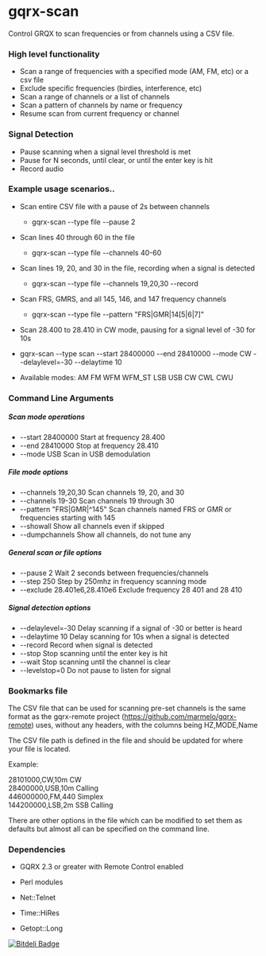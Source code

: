 gqrx-scan
================

Control GRQX to scan frequencies or from channels using a CSV file.

### High level functionality
  * Scan a range of frequencies with a specified mode (AM, FM, etc) or a csv file
  * Exclude specific frequencies (birdies, interference, etc)
  * Scan a range of channels or a list of channels
  * Scan a pattern of channels by name or frequency
  * Resume scan from current frequency or channel
  
### Signal Detection
  * Pause scanning when a signal level threshold is met
   * Pause for N seconds, until clear, or until the enter key is hit
  * Record audio
 
### Example usage scenarios..

  * Scan entire CSV file with a pause of 2s between channels
    * gqrx-scan --type file --pause 2

  * Scan lines 40 through 60 in the file
    * gqrx-scan --type file --channels 40-60

  * Scan lines 19, 20, and 30 in the file, recording when a signal is detected
    * gqrx-scan --type file --channels 19,20,30 --record

  * Scan FRS, GMRS, and all 145, 146, and 147 frequency channels
    * gqrx-scan --type file --pattern "FRS|GMR|14[5|6|7]"

  * Scan 28.400 to 28.410 in CW mode, pausing for a signal level of -30 for 10s
   * gqrx-scan --type scan --start 28400000 --end 28410000 --mode CW --delaylevel=-30 --delaytime 10
   * Available modes: AM FM WFM WFM_ST LSB USB CW CWL CWU

### Command Line Arguments

##### Scan mode operations

 * --start 28400000                Start at frequency 28.400
 * --end 28410000                  Stop at frequency 28.410
 * --mode USB                      Scan in USB demodulation

##### File mode options

  * --channels 19,20,30             Scan channels 19, 20, and 30
  * --channels 19-30                Scan channels 19 through 30
  * --pattern "FRS|GMR|^145"        Scan channels named FRS or GMR or frequencies starting with 145
  * --showall                       Show all channels even if skipped
  * --dumpchannels                  Show all channels, do not tune any

##### General scan or file options

  * --pause 2                       Wait 2 seconds between frequencies/channels
  * --step 250                      Step by 250mhz in frequency scanning mode
  * --exclude 28.401e6,28.410e6     Exclude frequency 28 401 and 28 410

##### Signal detection options

  * --delaylevel=-30                Delay scanning if a signal of -30 or better is heard
  * --delaytime 10                  Delay scanning for 10s when a signal is detected
  * --record                        Record when signal is detected
  * --stop                          Stop scanning until the enter key is hit
  * --wait                          Stop scanning until the channel is clear
  * --levelstop=0                   Do not pause to listen for signal

### Bookmarks file

The CSV file that can be used for scanning pre-set channels is the same format
as the gqrx-remote project (https://github.com/marmelo/gqrx-remote) uses, without
any headers, with the columns being HZ,MODE,Name

The CSV file path is defined in the file and should be updated for where your
file is located.

Example:

28101000,CW,10m CW<br>
28400000,USB,10m Calling<br>
446000000,FM,440 Simplex<br>
144200000,LSB,2m SSB Calling<br>

There are other options in the file which can be modified to set them as defaults
but almost all can be specified on the command line.

### Dependencies

  * GQRX 2.3 or greater with Remote Control enabled

  * Perl modules
   * Net::Telnet
   * Time::HiRes
   * Getopt::Long

[![Bitdeli Badge](https://d2weczhvl823v0.cloudfront.net/khaytsus/gqrx-scan/trend.png)](https://bitdeli.com/free "Bitdeli Badge")

